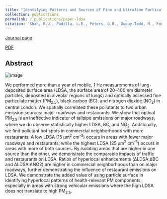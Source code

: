 ```yaml
---
title: "Identifying Patterns and Sources of Fine and Ultrafine Particulate Matter in London Using Mobile Measurements of Lung-Deposited Surface Area"
collection: publications
permalink: /_publications/paper-ldsa
citation: 'Shah, R.U., Padilla, L.E., Peters, D.R., Dupuy-Todd, M., Fonseca, E.R., Ma, G.Q., Popoola, O.A., Jones, R.L., Mills, J., Martin, N.A. and Alvarez, R.A., 2022. Identifying Patterns and Sources of Fine and Ultrafine Particulate Matter in London Using Mobile Measurements of Lung-Deposited Surface Area. Environmental Science & Technology.'
---
```

[Journal page](https://doi.org/10.1021/acs.est.2c08096)

[PDF](https://rishabhshah-92.github.io/files/paper-ldsa.pdf)

## Abstract
![image](https://rishabhshah-92.github.io/files/toc-ldsa.png)

We performed more than a year of mobile, 1 Hz measurements of lung-deposited surface area (LDSA, the surface area of 20–400 nm diameter particles, deposited in alveolar regions of lungs) and optically assessed fine particulate matter (PM<sub>2.5</sub>), black carbon (BC), and nitrogen dioxide (NO<sub>2</sub>) in central London. We spatially correlated these pollutants to two urban emission sources: major roadways and restaurants. We show that optical PM<sub>2.5</sub> is an ineffective indicator of tailpipe emissions on major roadways, where we do observe statistically higher LDSA, BC, and NO<sub>2</sub>. Additionally, we find pollutant hot spots in commercial neighborhoods with more restaurants. A low LDSA (15 μm<sup>2</sup> cm<sup>-3</sup>) occurs in areas with fewer major roadways and restaurants, while the highest LDSA (25 μm<sup>2</sup> cm<sup>-3</sup>) occurs in areas with more of both sources. By isolating areas that are higher in one source than the other, we demonstrate the comparable impacts of traffic and restaurants on LDSA. Ratios of hyperlocal enhancements (ΔLDSA:ΔBC and ΔLDSA:ΔNO2) are higher in commercial neighborhoods than on major roadways, further demonstrating the influence of restaurant emissions on LDSA. We demonstrate the added value of using particle surface in identifying hyperlocal patterns of health-relevant PM components, especially in areas with strong vehicular emissions where the high LDSA does not translate to high PM<sub>2.5</sub>.